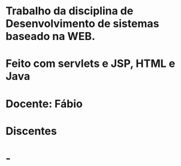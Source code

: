 # Trabalho da disciplina de Desenvolvimento de sistemas baseado na WEB. 
# Feito com servlets e JSP, HTML e Java
# Docente: Fábio 
# Discentes
# -
